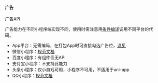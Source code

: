 #### 广告

广告API

广告能力在不同小程序端实现不同，使用时需注意用[条件编译](https://uniapp.dcloud.io/platform)调用不同平台的代码。

- App平台：无需编码，在打包App时可直接勾选广告位，[详见](https://dcloud.io/dad.html)
- 微信小程序：[规范文档](https://developers.weixin.qq.com/miniprogram/dev/api/wx.createRewardedVideoAd.html)
- 百度小程序：有组件但无API
- 支付宝小程序：不支持此能力
- 头条小程序：仅小游戏可用，小程序不可用，不适用于uni-app
- QQ小程序：[规范文档](https://q.qq.com/wiki/develop/miniprogram/API/ad/qq.createRewardedVideoAd.html)